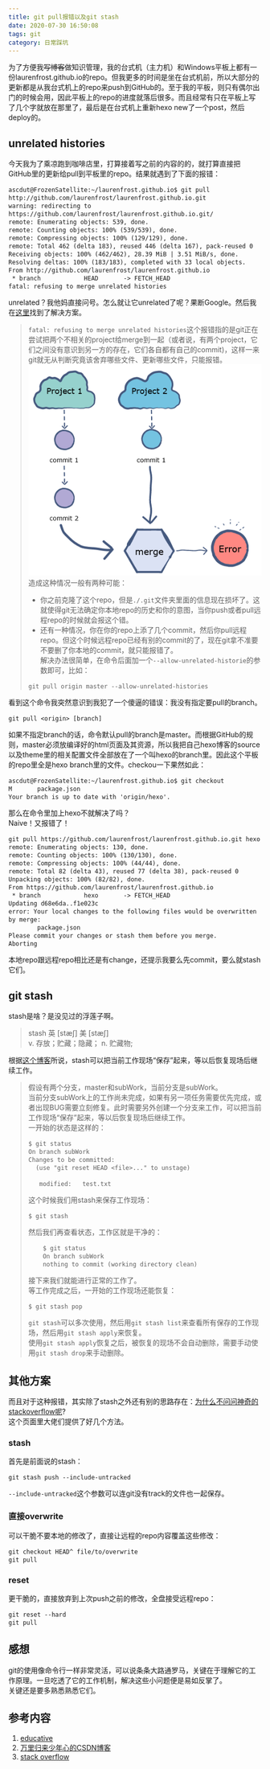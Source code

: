 ```yaml
---
title: git pull报错以及git stash
date: 2020-07-30 16:50:08
tags: git
category: 日常踩坑
---
```

为了方便我<s>写博客</s>做知识管理，我的台式机（主力机）和Windows平板上都有一份laurenfrost.github.io的repo。但我更多的时间是坐在台式机前，所以大部分的更新都是从我台式机上的repo来push到GitHub的。至于我的平板，则只有偶尔出门的时候会用，因此平板上的repo的进度就落后很多。而且经常有只在平板上写了几个字就放在那里了，最后是在台式机上重新hexo new了一个post，然后deploy的。

## unrelated histories
今天我为了乘凉跑到咖啡店里，打算接着写之前的内容的的，就打算直接把GitHub里的更新给pull到平板里的repo。结果就遇到了下面的报错：  

```
ascdut@FrozenSatellite:~/laurenfrost.github.io$ git pull http://github.com/laurenfrost/laurenfrost.github.io.git
warning: redirecting to https://github.com/laurenfrost/laurenfrost.github.io.git/
remote: Enumerating objects: 539, done.
remote: Counting objects: 100% (539/539), done.
remote: Compressing objects: 100% (129/129), done.
remote: Total 462 (delta 183), reused 446 (delta 167), pack-reused 0
Receiving objects: 100% (462/462), 28.39 MiB | 3.51 MiB/s, done.
Resolving deltas: 100% (183/183), completed with 33 local objects.
From http://github.com/laurenfrost/laurenfrost.github.io
 * branch            HEAD       -> FETCH_HEAD
fatal: refusing to merge unrelated histories
```

unrelated？我他妈直接问号。怎么就让它unrelated了呢？果断Google。然后我在[这里](https://www.educative.io/edpresso/the-fatal-refusing-to-merge-unrelated-histories-git-error)找到了解决方案。

> `fatal: refusing to merge unrelated histories`这个报错指的是git正在尝试把两个不相关的project给merge到一起（或者说，有两个project，它们之间没有意识到另一方的存在，它们各自都有自己的commit)，这样一来git就无从判断究竟该舍弃哪些文件、更新哪些文件，只能报错。
> ![git merge error](git-pull-error/git-merge-error.png)  
> 造成这种情况一般有两种可能：  
> + 你之前克隆了这个repo，但是`./.git`文件夹里面的信息现在损坏了。这就使得git无法确定你本地repo的历史和你的意图，当你push或者pull远程repo的时候就会报这个错。  
> + 还有一种情况，你在你的repo上添了几个commit，然后你pull远程repo。但这个时候远程repo已经有别的commit的了，现在git拿不准要不要删了你本地的commit，就只能报错了。  
> 解决办法很简单，在命令后面加一个`--allow-unrelated-historie`的参数即可，比如：  
> ```
> git pull origin master --allow-unrelated-histories
> ```

看到这个命令我突然意识到我犯了一个傻逼的错误：我没有指定要pull的branch。
```
git pull <origin> [branch]
```
如果不指定branch的话，命令默认pull的branch是master。而根据GitHub的规则，master必须放编译好的html页面及其资源，所以我把自己hexo博客的source以及theme里的相关配置文件全部放在了一个叫hexo的branch里。因此这个平板的repo里全是hexo branch里的文件。checkou一下果然如此：  
```
ascdut@FrozenSatellite:~/laurenfrost.github.io$ git checkout
M       package.json
Your branch is up to date with 'origin/hexo'.
```
那么在命令里加上hexo不就解决了吗？  
Naive！又报错了！  
```
git pull https://github.com/laurenfrost/laurenfrost.github.io.git hexo
remote: Enumerating objects: 130, done.
remote: Counting objects: 100% (130/130), done.
remote: Compressing objects: 100% (44/44), done.
remote: Total 82 (delta 43), reused 77 (delta 38), pack-reused 0
Unpacking objects: 100% (82/82), done.
From https://github.com/laurenfrost/laurenfrost.github.io
 * branch            hexo       -> FETCH_HEAD
Updating d68e6da..f1e023c
error: Your local changes to the following files would be overwritten by merge:
        package.json
Please commit your changes or stash them before you merge.
Aborting
```
本地repo跟远程repo相比还是有change，还提示我要么先commit，要么就stash它们。  

## git stash
stash是啥？是没见过的浮莲子啊。  
> stash 英 [stæʃ]	美 [stæʃ]  
> v. 存放；贮藏；隐藏；
> n. 贮藏物;

根据[这个博客](https://blog.csdn.net/liyazhen2011/article/details/83501134)所说，stash可以把当前工作现场“保存”起来，等以后恢复现场后继续工作。

> 假设有两个分支，master和subWork，当前分支是subWork。  
> 当前分支subWork上的工作尚未完成，如果有另一项任务需要优先完成，或者出现BUG需要立刻修复。此时需要另外创建一个分支来工作，可以把当前工作现场“保存”起来，等以后恢复现场后继续工作。  
> 一开始的状态是这样的：  
> ```
> $ git status
> On branch subWork
> Changes to be committed:
>   (use "git reset HEAD <file>..." to unstage)
>  
>    modified:   test.txt
> ```
> 这个时候我们用stash来保存工作现场：  
> ```
> $ git stash
> ```
> 然后我们再查看状态，工作区就是干净的：  
> ```
>     $ git status
>     On branch subWork
>     nothing to commit (working directory clean)
> ```
> 接下来我们就能进行正常的工作了。  
> 等工作完成之后，一开始的工作现场还能恢复：  
> ```
> $ git stash pop
> ```
> `git stash`可以多次使用，然后用`git stash list`来查看所有保存的工作现场，然后用`git stash apply`来恢复。  
> 使用`git stash apply`恢复之后，被恢复的现场不会自动删除，需要手动使用`git stash drop`来手动删除。   

## 其他方案
而且对于这种报错，其实除了stash之外还有别的思路存在：[为什么不问问神奇的stackoverflow呢](https://stackoverflow.com/questions/14318234/how-do-i-ignore-an-error-on-git-pull-about-my-local-changes-would-be-overwritt)?  
这个页面里大佬们提供了好几个方法。  

### stash
首先是前面说的stash：  
```
git stash push --include-untracked
```
`--include-untracked`这个参数可以连git没有track的文件也一起保存。  

### 直接overwrite
可以干脆不要本地的修改了，直接让远程的repo内容覆盖这些修改：  
```
git checkout HEAD^ file/to/overwrite
git pull
```

### reset
更干脆的，直接放弃到上次push之前的修改，全盘接受远程repo：  
```
git reset --hard
git pull
```

## 感想
git的使用像命令行一样非常灵活，可以说条条大路通罗马，关键在于理解它的工作原理。一旦吃透了它的工作机制，解决这些小问题便是易如反掌了。  
关键还是要多熟悉熟悉它们。  

## 参考内容
1. [educative](https://www.educative.io/edpresso/the-fatal-refusing-to-merge-unrelated-histories-git-error)  
2. [万里归来少年心的CSDN博客](https://blog.csdn.net/liyazhen2011/article/details/83501134)  
3. [stack overflow](https://stackoverflow.com/questions/14318234/how-do-i-ignore-an-error-on-git-pull-about-my-local-changes-would-be-overwritt)  